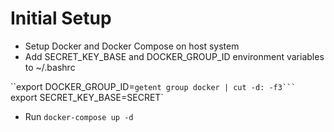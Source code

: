 # Initial Setup

* Setup Docker and Docker Compose on host system
* Add SECRET_KEY_BASE and DOCKER_GROUP_ID environment variables to ~/.bashrc

``export DOCKER_GROUP_ID=`getent group docker | cut -d: -f3```
`export SECRET_KEY_BASE=SECRET`

* Run `docker-compose up -d`